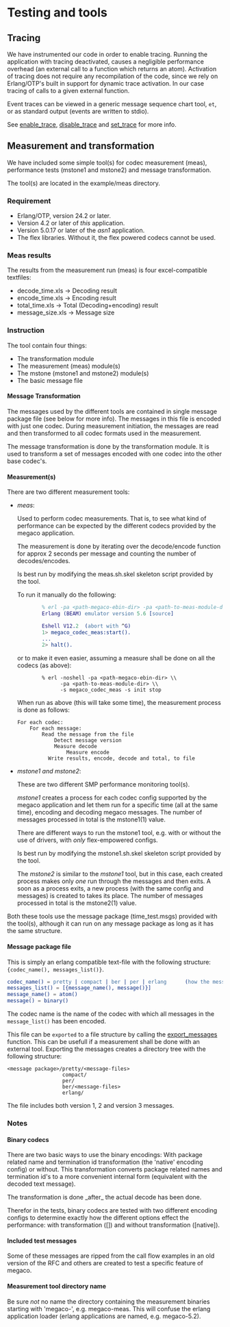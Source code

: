 <!--
%CopyrightBegin%

Copyright Ericsson AB 2023-2024. All Rights Reserved.

Licensed under the Apache License, Version 2.0 (the "License");
you may not use this file except in compliance with the License.
You may obtain a copy of the License at

    http://www.apache.org/licenses/LICENSE-2.0

Unless required by applicable law or agreed to in writing, software
distributed under the License is distributed on an "AS IS" BASIS,
WITHOUT WARRANTIES OR CONDITIONS OF ANY KIND, either express or implied.
See the License for the specific language governing permissions and
limitations under the License.

%CopyrightEnd%
-->
# Testing and tools

## Tracing

We have instrumented our code in order to enable tracing. Running the
application with tracing deactivated, causes a negligible performance overhead
(an external call to a function which returns an atom). Activation of tracing
does not require any recompilation of the code, since we rely on Erlang/OTP's
built in support for dynamic trace activation. In our case tracing of calls to a
given external function.

Event traces can be viewed in a generic message sequence chart tool, `et`, or as
standard output (events are written to stdio).

See [enable_trace](`m:megaco#enable_trace`),
[disable_trace](`m:megaco#disable_trace`) and [set_trace](`m:megaco#set_trace`)
for more info.

## Measurement and transformation

We have included some simple tool(s) for codec measurement (meas), performance
tests (mstone1 and mstone2) and message transformation.

The tool(s) are located in the example/meas directory.

### Requirement

- Erlang/OTP, version 24.2 or later.
- Version 4.2 or later of _this_ application.
- Version 5.0.17 or later of the _asn1_ application.
- The flex libraries. Without it, the flex powered codecs cannot be used.

### Meas results

The results from the measurement run (meas) is four excel-compatible textfiles:

- decode_time.xls -> Decoding result
- encode_time.xls -> Encoding result
- total_time.xls -> Total (Decoding+encoding) result
- message_size.xls -> Message size

### Instruction

The tool contain four things:

- The transformation module
- The measurement (meas) module(s)
- The mstone (mstone1 and mstone2) module(s)
- The basic message file

#### Message Transformation

The messages used by the different tools are contained in single message package
file (see below for more info). The messages in this file is encoded with just
one codec. During measurement initiation, the messages are read and then
transformed to all codec formats used in the measurement.

The message transformation is done by the transformation module. It is used to
transform a set of messages encoded with one codec into the other base codec's.

#### Measurement(s)

There are two different measurement tools:

- _meas_:

  Used to perform codec measurements. That is, to see what kind of performance
  can be expected by the different codecs provided by the megaco application.

  The measurement is done by iterating over the decode/encode function for
  approx 2 seconds per message and counting the number of decodes/encodes.

  Is best run by modifying the meas.sh.skel skeleton script provided by the
  tool.

  To run it manually do the following:

  ```erlang
          % erl -pa <path-megaco-ebin-dir> -pa <path-to-meas-module-dir>
          Erlang (BEAM) emulator version 5.6 [source]

          Eshell V12.2  (abort with ^G)
          1> megaco_codec_meas:start().
          ...
          2> halt().
  ```

  or to make it even easier, assuming a measure shall be done on all the codecs
  (as above):

  ```text
          % erl -noshell -pa <path-megaco-ebin-dir> \\
                -pa <path-to-meas-module-dir> \\
                -s megaco_codec_meas -s init stop
  ```

  When run as above (this will take some time), the measurement process is done
  as follows:

  ```text
  For each codec:
      For each message:
          Read the message from the file
              Detect message version
              Measure decode
                  Measure encode
            Write results, encode, decode and total, to file
  ```

- _mstone1 and mstone2_:

  These are two different SMP performance monitoring tool(s).

  _mstone1_ creates a process for each codec config supported by the megaco
  application and let them run for a specific time (all at the same time),
  encoding and decoding megaco messages. The number of messages processed in
  total is the mstone1(1) value.

  There are different ways to run the mstone1 tool, e.g. with or without the use
  of drivers, with _only_ flex-empowered configs.

  Is best run by modifying the mstone1.sh.skel skeleton script provided by the
  tool.

  The _mstone2_ is similar to the _mstone1_ tool, but in this case, each created
  process makes only _one_ run through the messages and then exits. A soon as a
  process exits, a new process (with the same config and messages) is created to
  takes its place. The number of messages processed in total is the mstone2(1)
  value.

Both these tools use the message package (time_test.msgs) provided with the
tool(s), although it can run on any message package as long as it has the same
structure.

#### Message package file

This is simply an erlang compatible text-file with the following structure:
`{codec_name(), messages_list()}`.

```erlang
codec_name() = pretty | compact | ber | per | erlang      (how the messages are encoded)
messages_list() = [{message_name(), message()}]
message_name() = atom()
message() = binary()
```

The codec name is the name of the codec with which all messages in the
`message_list()` has been encoded.

This file can be `exported` to a file structure by calling the
[export_messages](`m:megaco_codec_transform#export_messages`) function. This can
be usefull if a measurement shall be done with an external tool. Exporting the
messages creates a directory tree with the following structure:

```text
<message package>/pretty/<message-files>
                  compact/
                  per/
                  ber/<message-files>
                  erlang/
```

The file includes both version 1, 2 and version 3 messages.

### Notes

#### Binary codecs

There are two basic ways to use the binary encodings: With package related name
and termination id transformation (the 'native' encoding config) or without.
This transformation converts package related names and termination id's to a
more convenient internal form (equivalent with the decoded text message).

The transformation is done \_after\_ the actual decode has been done.

Therefor in the tests, binary codecs are tested with two different encoding
configs to determine exactly how the different options effect the performance:
with transformation ([]) and without transformation (\[native]).

#### Included test messages

Some of these messages are ripped from the call flow examples in an old version
of the RFC and others are created to test a specific feature of megaco.

#### Measurement tool directory name

Be sure _not_ no name the directory containing the measurement binaries starting
with 'megaco-', e.g. megaco-meas. This will confuse the erlang application
loader (erlang applications are named, e.g. megaco-5.2).
